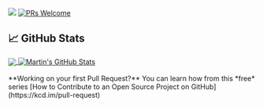 <a href="https://github.com/qasimabdullah404"><img src="https://img.shields.io/badge/Hello%20-Peeps!!!-blue.svg"/></a>
[![PRs Welcome](https://img.shields.io/badge/PRs-welcome-brightgreen.svg?style=flat-square)](http://makeapullrequest.com)

## &#x1f4c8; GitHub Stats

<a href="https://github.com/qasimabdullah404/qasimabdullah404">
  <img align="center" src="https://github-readme-stats.vercel.app/api/top-langs/?username=qasimabdullah404&hide=java,html,tex&title_color=ffffff&text_color=c9cacc&icon_color=2bbc8a&bg_color=1d1f21&langs_count=3" />
</a>
<a href="https://github.com/qasimabdullah404/qasimabdullah404">
  <img align="center" src="https://github-readme-stats.vercel.app/api?username=qasimabdullah404&show_icons=true&line_height=27&count_private=true&title_color=ffffff&text_color=c9cacc&icon_color=2bbc8a&bg_color=1d1f21" alt="Martin's GitHub Stats" />
</a>
<br />
<br />
**Working on your first Pull Request?** You can learn how from this *free* series [How to Contribute to an Open Source Project on GitHub](https://kcd.im/pull-request)
